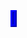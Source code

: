 <!--
### Hi there 👋


**HuShaker/HuShaker** is a ✨ _special_ ✨ repository because its `README.md` (this file) appears on your GitHub profile.

Here are some ideas to get you started:

- 🔭 I’m currently working on ...
- 🌱 I’m currently learning ...
- 👯 I’m looking to collaborate on ...
- 🤔 I’m looking for help with ...
- 💬 Ask me about ...
- 📫 How to reach me: ...
- 😄 Pronouns: ...
- ⚡ Fun fact: ...


![Alt Text](https://media4.giphy.com/media/qgQUggAC3Pfv687qPC/giphy.gif?cid=790b7611f5acd9b4cfe84bafe05b8e7d89098383255a4781&rid=giphy.gif&ct=g)

<img src="https://media4.giphy.com/media/qgQUggAC3Pfv687qPC/giphy.gif?cid=790b7611f5acd9b4cfe84bafe05b8e7d89098383255a4781&rid=giphy.gif&ct=g" style="width:1000px;">
-->

 <div>
    <object type="text/html" data="http://validator.w3.org/" width="800px" height="600px" style="overflow:auto;border:5px ridge blue">
    </object>
 </div>
